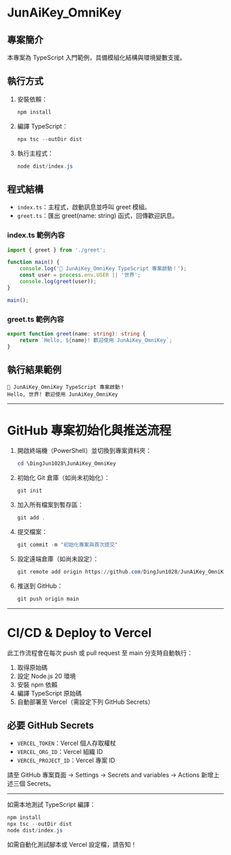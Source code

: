 # JunAiKey_OmniKey

## 專案簡介

本專案為 TypeScript 入門範例，具備模組化結構與環境變數支援。

## 執行方式

1. 安裝依賴：

    ```powershell
    npm install
    ```

2. 編譯 TypeScript：

    ```powershell
    npx tsc --outDir dist
    ```

3. 執行主程式：

    ```powershell
    node dist/index.js
    ```

## 程式結構

- `index.ts`：主程式，啟動訊息並呼叫 greet 模組。
- `greet.ts`：匯出 greet(name: string) 函式，回傳歡迎訊息。

### index.ts 範例內容
```typescript
import { greet } from './greet';

function main() {
    console.log('🚀 JunAiKey_OmniKey TypeScript 專案啟動！');
    const user = process.env.USER || '世界';
    console.log(greet(user));
}

main();
```

### greet.ts 範例內容
```typescript
export function greet(name: string): string {
    return `Hello, ${name}! 歡迎使用 JunAiKey_OmniKey`;
}
```

## 執行結果範例
```
🚀 JunAiKey_OmniKey TypeScript 專案啟動！
Hello, 世界! 歡迎使用 JunAiKey_OmniKey
```

---

# GitHub 專案初始化與推送流程

1. 開啟終端機（PowerShell）並切換到專案資料夾：

    ```powershell
    cd \DingJun1028\JunAiKey_OmniKey
    ```

2. 初始化 Git 倉庫（如尚未初始化）：

    ```powershell
    git init
    ```

3. 加入所有檔案到暫存區：

    ```powershell
    git add .
    ```

4. 提交檔案：

    ```powershell
    git commit -m "初始化專案與首次提交"
    ```

5. 設定遠端倉庫（如尚未設定）：

    ```powershell
    git remote add origin https://github.com/DingJun1028/JunAiKey_OmniKey.git
    ```

6. 推送到 GitHub：

    ```powershell
    git push origin main
    ```

---

# CI/CD & Deploy to Vercel

此工作流程會在每次 push 或 pull request 至 main 分支時自動執行：

1. 取得原始碼
2. 設定 Node.js 20 環境
3. 安裝 npm 依賴
4. 編譯 TypeScript 原始碼
5. 自動部署至 Vercel（需設定下列 GitHub Secrets）

## 必要 GitHub Secrets
- `VERCEL_TOKEN`：Vercel 個人存取權杖
- `VERCEL_ORG_ID`：Vercel 組織 ID
- `VERCEL_PROJECT_ID`：Vercel 專案 ID

請至 GitHub 專案頁面 → Settings → Secrets and variables → Actions 新增上述三個 Secrets。

---

如需本地測試 TypeScript 編譯：
```powershell
npm install
npx tsc --outDir dist
node dist/index.js
```

如需自動化測試腳本或 Vercel 設定檔，請告知！
